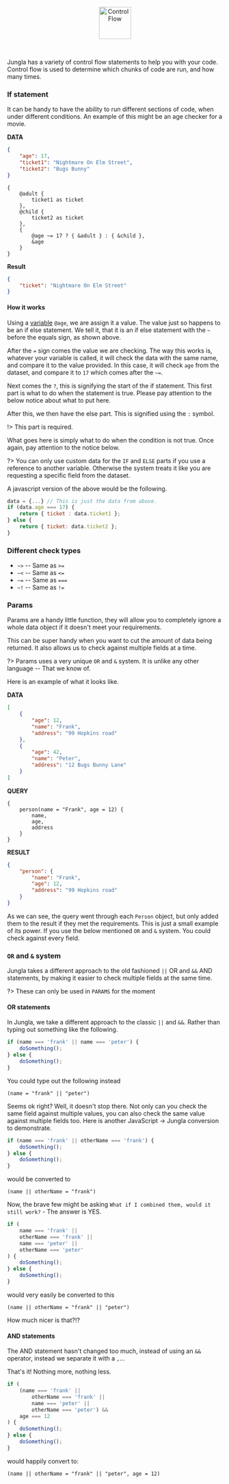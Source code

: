 <p align="center">
    <img src="./assets/img/Headers/Control_Flow.svg" height="75px" alt="Control Flow"  title="Control Flow">
</p>
<br />

Jungla has a variety of control flow statements to help you with your code. Control flow is used to determine which chunks of code are run, and how many times.

### If statement

It can be handy to have the ability to run different sections of code, when under different conditions. An example of this might be an age checker for a movie.

**DATA**

```json
{
	"age": 17,
	"ticket1": "Nightmare On Elm Street",
	"ticket2": "Bugs Bunny"
}
```

```Jungla
{
    @adult {
        ticket1 as ticket
    },
    @child {
        ticket2 as ticket
    },
    {
        @age ~= 17 ? { &adult } : { &child },
        &age
    }
}
```

**Result**

```json
{
	"ticket": "Nightmare On Elm Street"
}
```

#### How it works

Using a [variable](language/variables.md) `@age`, we are assign it a value. The value just so happens to be an if else statement. We tell it, that it is
an if else statement with the `~` before the equals sign, as shown above.

After the `=` sign comes the value we are checking. The way this works is, whatever your variable is called, it will check the data with the same name, and compare it to the value provided. In this case, it will check `age` from the dataset, and compare it to `17` which comes after the `~=`.

Next comes the `?`, this is signifying the start of the if statement. This first part is what to do when the statement is true. Please pay attention to the below notice about what to put here.

After this, we then have the else part. This is signified using the `:` symbol.

!> This part is required.

What goes here is simply what to do when the condition is not true. Once again, pay attention to the notice below.

?> You can only use custom data for the `IF` and `ELSE` parts if you use a reference to another variable. Otherwise the system treats it like you are requesting a specific field from the dataset.

A javascript version of the above would be the following.

```javascript
data = {...} // This is just the data from above.
if (data.age === 17) {
    return { ticket : data.ticket1 };
} else {
    return { ticket: data.ticket2 };
}
```

### Different check types

-   `~>` -- Same as `>=`
-   `~<` -- Same as `<=`
-   `~=` -- Same as `===`
-   `~!` -- Same as `!=`

### Params

Params are a handy little function, they will allow you to completely ignore a whole data object if it doesn't meet your requirements.

This can be super handy when you want to cut the amount of data being returned. It also allows us to check against multiple fields at a time.

?> Params uses a very unique `OR` and `&` system. It is unlike any other language -- That we know of.

Here is an example of what it looks like.

**DATA**

```json
[
	{
		"age": 12,
		"name": "Frank",
		"address": "99 Hopkins road"
	},
	{
		"age": 42,
		"name": "Peter",
		"address": "12 Bugs Bunny Lane"
	}
]
```

**QUERY**

```Jungla
{
    person(name = "Frank", age = 12) {
        name,
        age,
        address
    }
}
```

**RESULT**

```json
{
	"person": {
		"name": "Frank",
		"age": 12,
		"address": "99 Hopkins road"
	}
}
```

As we can see, the query went through each `Person` object, but only added them to the result if they met the requirements. This is just a small example of its power. If you use the below mentioned `OR` and `&` system. You could check against every field.

### `OR` and `&` system

Jungla takes a different approach to the old fashioned `||` OR and `&&` AND statements, by making it easier to check multiple fields at the same time.

?> These can only be used in `PARAMS` for the moment

#### OR statements

In Jungla, we take a different approach to the classic `||` and `&&`. Rather than typing out something like the following.

```javascript
if (name === 'frank' || name === 'peter') {
	doSomething();
} else {
	doSomething();
}
```

You could type out the following instead

```Jungla
(name = "frank" || "peter")
```

Seems ok right? Well, it doesn't stop there. Not only can you check the same field against multiple values, you can also check the same value against multiple fields too. Here is another JavaScript → Jungla conversion to demonstrate.

```javascript
if (name === 'frank' || otherName === 'frank') {
	doSomething();
} else {
	doSomething();
}
```

would be converted to

```Jungla
(name || otherName = "frank")
```

Now, the brave few might be asking `What if I combined them, would it still work?` - The answer is YES.

```javascript
if (
	name === 'frank' ||
	otherName === 'frank' ||
	name === 'peter' ||
	otherName === 'peter'
) {
	doSomething();
} else {
	doSomething();
}
```

would very easily be converted to this

```Jungla
(name || otherName = "frank" || "peter")
```

How much nicer is that?!?

#### AND statements

The AND statement hasn't changed too much, instead of using an `&&` operator, instead we separate it with a `,`...

That's it! Nothing more, nothing less.

```javascript
if (
	(name === 'frank' ||
		otherName === 'frank' ||
		name === 'peter' ||
		otherName === 'peter') &&
	age === 12
) {
	doSomething();
} else {
	doSomething();
}
```

would happily convert to:

```Jungla
(name || otherName = "frank" || "peter", age = 12)
```

